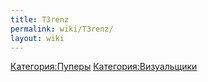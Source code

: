 ```yaml
---
title: T3renz
permalink: wiki/T3renz/
layout: wiki
---
```


[Категория:Пуперы](Категория:Пуперы "wikilink")
[Категория:Визуальщики](Категория:Визуальщики "wikilink")
